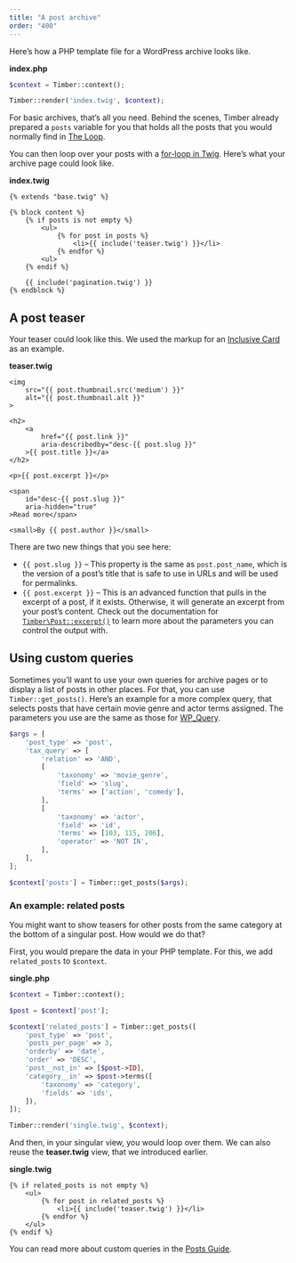 ```yaml
---
title: "A post archive"
order: "400"
---
```


Here’s how a PHP template file for a WordPress archive looks like.

**index.php**

```php
$context = Timber::context();

Timber::render('index.twig', $context);
```

For basic archives, that’s all you need. Behind the scenes, Timber already prepared a `posts` variable for you that holds all the posts that you would normally find in [The Loop](https://developer.wordpress.org/themes/basics/the-loop/).

You can then loop over your posts with a [for-loop in Twig](https://twig.symfony.com/doc/tags/for.html). Here’s what your archive page could look like.

**index.twig**

```twig
{% extends "base.twig" %}

{% block content %}
    {% if posts is not empty %}
        <ul>
            {% for post in posts %}
                <li>{{ include('teaser.twig') }}</li>
            {% endfor %}
        <ul>
    {% endif %}

	{{ include('pagination.twig') }}
{% endblock %}
```

## A post teaser

Your teaser could look like this. We used the markup for an [Inclusive Card](https://inclusive-components.design/cards/) as an example.

**teaser.twig**

```twig
<img
    src="{{ post.thumbnail.src('medium') }}"
    alt="{{ post.thumbnail.alt }}"
>

<h2>
    <a
        href="{{ post.link }}"
        aria-describedby="desc-{{ post.slug }}"
    >{{ post.title }}</a>
</h2>

<p>{{ post.excerpt }}</p>

<span
    id="desc-{{ post.slug }}"
    aria-hidden="true"
>Read more</span>

<small>By {{ post.author }}</small>
```

There are two new things that you see here:

- `{{ post.slug }}` – This property is the same as `post.post_name`, which is the version of a post’s title that is safe to use in URLs and will be used for permalinks.
- `{{ post.excerpt }}` – This is an advanced function that pulls in the excerpt of a post, if it exists. Otherwise, it will generate an excerpt from your post’s content. Check out the documentation for [`Timber\Post::excerpt()`](https://timber.github.io/docs/reference/v2/timber-post/#excerpt) to learn more about the parameters you can control the output with.

## Using custom queries

Sometimes you’ll want to use your own queries for archive pages or to display a list of posts in other places. For that, you can use `Timber::get_posts()`. Here’s an example for a more complex query, that selects posts that have certain movie genre and actor terms assigned. The parameters you use are the same as those for [WP_Query](https://developer.wordpress.org/reference/classes/wp_query/).

```php
$args = [
    'post_type' => 'post',
    'tax_query' => [
        'relation' => 'AND',
        [
            'taxonomy' => 'movie_genre',
            'field' => 'slug',
            'terms' => ['action', 'comedy'],
        ],
        [
            'taxonomy' => 'actor',
            'field' => 'id',
            'terms' => [103, 115, 206],
            'operator' => 'NOT IN',
        ],
    ],
];

$context['posts'] = Timber::get_posts($args);
```

### An example: related posts

You might want to show teasers for other posts from the same category at the bottom of a singular post. How would we do that?

First, you would prepare the data in your PHP template. For this, we add `related_posts` to `$context`.

**single.php**

```php
$context = Timber::context();

$post = $context['post'];

$context['related_posts'] = Timber::get_posts([
    'post_type' => 'post',
    'posts_per_page' => 3,
    'orderby' => 'date',
    'order' => 'DESC',
    'post__not_in' => [$post->ID],
    'category__in' => $post->terms([
        'taxonomy' => 'category',
        'fields' => 'ids',
    ]),
]);

Timber::render('single.twig', $context);
```

And then, in your singular view, you would loop over them. We can also reuse the **teaser.twig** view, that we introduced earlier.

**single.twig**

```twig
{% if related_posts is not empty %}
    <ul>
        {% for post in related_posts %}
            <li>{{ include('teaser.twig') }}</li>
        {% endfor %}
    </ul>
{% endif %}
```

You can read more about custom queries in the [Posts Guide](https://timber.github.io/docs/v2/guides/posts/#querying-posts).

